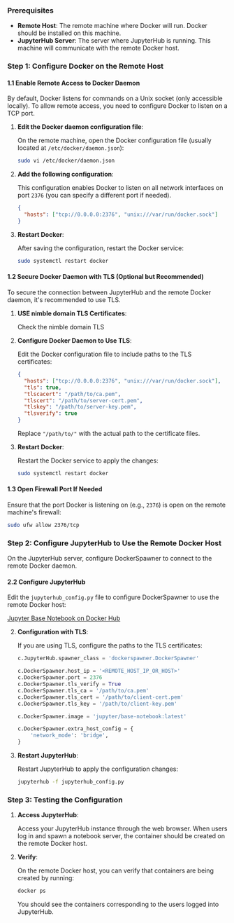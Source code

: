 ### Prerequisites

- **Remote Host**: The remote machine where Docker will run. Docker should be installed on this machine.
- **JupyterHub Server**: The server where JupyterHub is running. This machine will communicate with the remote Docker host.

### Step 1: Configure Docker on the Remote Host

#### 1.1 Enable Remote Access to Docker Daemon

By default, Docker listens for commands on a Unix socket (only accessible locally). To allow remote access, you need to configure Docker to listen on a TCP port.

1. **Edit the Docker daemon configuration file**:

   On the remote machine, open the Docker configuration file (usually located at `/etc/docker/daemon.json`):

   ```bash
   sudo vi /etc/docker/daemon.json
   ```

2. **Add the following configuration**:

   This configuration enables Docker to listen on all network interfaces on port `2376` (you can specify a different port if needed).

   ```json
   {
     "hosts": ["tcp://0.0.0.0:2376", "unix:///var/run/docker.sock"]
   }
   ```

3. **Restart Docker**:

   After saving the configuration, restart the Docker service:

   ```bash
   sudo systemctl restart docker
   ```

#### 1.2 Secure Docker Daemon with TLS (Optional but Recommended)

To secure the connection between JupyterHub and the remote Docker daemon, it's recommended to use TLS.

1. **USE nimble domain TLS Certificates**:

   Check the nimble domain TLS

2. **Configure Docker Daemon to Use TLS**:

   Edit the Docker configuration file to include paths to the TLS certificates:

   ```json
   {
     "hosts": ["tcp://0.0.0.0:2376", "unix:///var/run/docker.sock"],
     "tls": true,
     "tlscacert": "/path/to/ca.pem",
     "tlscert": "/path/to/server-cert.pem",
     "tlskey": "/path/to/server-key.pem",
     "tlsverify": true
   }
   ```

   Replace `"/path/to/"` with the actual path to the certificate files.

3. **Restart Docker**:

   Restart the Docker service to apply the changes:

   ```bash
   sudo systemctl restart docker
   ```

#### 1.3 Open Firewall Port If Needed

Ensure that the port Docker is listening on (e.g., `2376`) is open on the remote machine's firewall:

```bash
sudo ufw allow 2376/tcp
```

### Step 2: Configure JupyterHub to Use the Remote Docker Host

On the JupyterHub server, configure DockerSpawner to connect to the remote Docker daemon.



#### 2.2 Configure JupyterHub

Edit the `jupyterhub_config.py` file to configure DockerSpawner to use the remote Docker host:



   [Jupyter Base Notebook on Docker Hub](https://hub.docker.com/r/jupyter/base-notebook/)
   
2. **Configuration with TLS**:

   If you are using TLS, configure the paths to the TLS certificates:

   ```python
   c.JupyterHub.spawner_class = 'dockerspawner.DockerSpawner'

   c.DockerSpawner.host_ip = '<REMOTE_HOST_IP_OR_HOST>'
   c.DockerSpawner.port = 2376
   c.DockerSpawner.tls_verify = True
   c.DockerSpawner.tls_ca = '/path/to/ca.pem'
   c.DockerSpawner.tls_cert = '/path/to/client-cert.pem'
   c.DockerSpawner.tls_key = '/path/to/client-key.pem'

   c.DockerSpawner.image = 'jupyter/base-notebook:latest'

   c.DockerSpawner.extra_host_config = {
       'network_mode': 'bridge',
   }
   ```


3. **Restart JupyterHub**:

   Restart JupyterHub to apply the configuration changes:

   ```bash
   jupyterhub -f jupyterhub_config.py 
   ```

### Step 3: Testing the Configuration

1. **Access JupyterHub**:

   Access your JupyterHub instance through the web browser. When users log in and spawn a notebook server, the container should be created on the remote Docker host.

2. **Verify**:

   On the remote Docker host, you can verify that containers are being created by running:

   ```bash
   docker ps
   ```

   You should see the containers corresponding to the users logged into JupyterHub.
